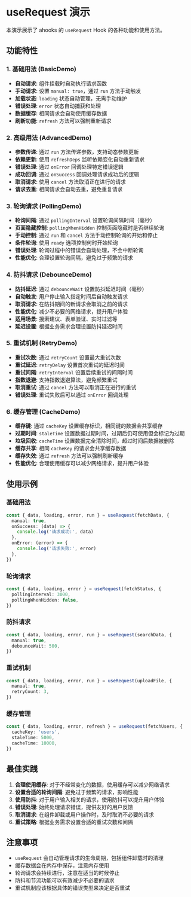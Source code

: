 # useRequest 演示

本演示展示了 ahooks 的 `useRequest` Hook 的各种功能和使用方法。

## 功能特性

### 1. 基础用法 (BasicDemo)

- **自动请求**: 组件挂载时自动执行请求函数
- **手动请求**: 设置 `manual: true`，通过 `run` 方法手动触发
- **加载状态**: `loading` 状态自动管理，无需手动维护
- **错误处理**: `error` 状态自动捕获和处理
- **数据缓存**: 相同请求会自动使用缓存数据
- **刷新功能**: `refresh` 方法可以强制重新请求

### 2. 高级用法 (AdvancedDemo)

- **参数传递**: 通过 `run` 方法传递参数，支持动态参数更新
- **依赖更新**: 使用 `refreshDeps` 监听依赖变化自动重新请求
- **错误处理**: 通过 `onError` 回调处理特定错误逻辑
- **成功回调**: 通过 `onSuccess` 回调处理请求成功后的逻辑
- **取消请求**: 使用 `cancel` 方法取消正在进行的请求
- **请求去重**: 相同请求会自动去重，避免重复请求

### 3. 轮询请求 (PollingDemo)

- **轮询间隔**: 通过 `pollingInterval` 设置轮询间隔时间（毫秒）
- **页面隐藏控制**: `pollingWhenHidden` 控制页面隐藏时是否继续轮询
- **手动控制**: 通过 `run` 和 `cancel` 方法手动控制轮询的开始和停止
- **条件轮询**: 使用 `ready` 选项控制何时开始轮询
- **错误处理**: 轮询过程中的错误会自动处理，不会中断轮询
- **性能优化**: 合理设置轮询间隔，避免过于频繁的请求

### 4. 防抖请求 (DebounceDemo)

- **防抖延迟**: 通过 `debounceWait` 设置防抖延迟时间（毫秒）
- **自动触发**: 用户停止输入指定时间后自动触发请求
- **取消请求**: 在防抖期间的新请求会取消之前的请求
- **性能优化**: 减少不必要的网络请求，提升用户体验
- **适用场景**: 搜索建议、表单验证、实时过滤等
- **延迟设置**: 根据业务需求合理设置防抖延迟时间

### 5. 重试机制 (RetryDemo)

- **重试次数**: 通过 `retryCount` 设置最大重试次数
- **重试延迟**: `retryDelay` 设置首次重试的延迟时间
- **重试间隔**: `retryInterval` 设置后续重试的间隔时间
- **指数退避**: 支持指数退避算法，避免频繁重试
- **取消重试**: 通过 `cancel` 方法可以取消正在进行的重试
- **错误处理**: 重试失败后可以通过 `onError` 回调处理

### 6. 缓存管理 (CacheDemo)

- **缓存键**: 通过 `cacheKey` 设置缓存标识，相同键的数据会共享缓存
- **过期时间**: `staleTime` 设置数据过期时间，过期后仍可使用但会标记为过期
- **垃圾回收**: `cacheTime` 设置数据完全清除时间，超过时间后数据被删除
- **缓存共享**: 相同 `cacheKey` 的请求会共享缓存数据
- **缓存失效**: 通过 `refresh` 方法可以强制刷新缓存
- **性能优化**: 合理使用缓存可以减少网络请求，提升用户体验

## 使用示例

### 基础用法

```typescript
const { data, loading, error, run } = useRequest(fetchData, {
  manual: true,
  onSuccess: (data) => {
    console.log('请求成功:', data)
  },
  onError: (error) => {
    console.log('请求失败:', error)
  },
})
```

### 轮询请求

```typescript
const { data, loading, error } = useRequest(fetchStatus, {
  pollingInterval: 3000,
  pollingWhenHidden: false,
})
```

### 防抖请求

```typescript
const { data, loading, error, run } = useRequest(searchData, {
  manual: true,
  debounceWait: 500,
})
```

### 重试机制

```typescript
const { data, loading, error, run } = useRequest(uploadFile, {
  manual: true,
  retryCount: 3,
})
```

### 缓存管理

```typescript
const { data, loading, error, refresh } = useRequest(fetchUsers, {
  cacheKey: 'users',
  staleTime: 5000,
  cacheTime: 10000,
})
```

## 最佳实践

1. **合理使用缓存**: 对于不经常变化的数据，使用缓存可以减少网络请求
2. **设置合适的轮询间隔**: 避免过于频繁的请求，影响性能
3. **使用防抖**: 对于用户输入相关的请求，使用防抖可以提升用户体验
4. **错误处理**: 始终处理请求错误，提供友好的用户反馈
5. **取消请求**: 在组件卸载或用户操作时，及时取消不必要的请求
6. **重试策略**: 根据业务需求设置合适的重试次数和间隔

## 注意事项

- `useRequest` 会自动管理请求的生命周期，包括组件卸载时的清理
- 缓存数据会在内存中保存，注意内存使用
- 轮询请求会持续进行，注意在适当的时候停止
- 防抖和节流功能可以有效减少不必要的请求
- 重试机制应该根据具体的错误类型来决定是否重试
